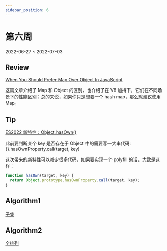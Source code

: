 ```yaml
---
sidebar_position: 6
---
```


# 第六周

2022-06-27 ~ 2022-07-03

## Review

[When You Should Prefer Map Over Object In JavaScript](https://www.zhenghao.io/posts/object-vs-map)

这篇文章介绍了 Map 和 Object 的区别，也介绍了在 V8 加持下，它们在不同场景下的性能区别；总的来说，如果你只是想要一个 hash map，那么就建议使用 Map。

## Tip

[ES2022 新特性：Object.hasOwn()](https://ost.51cto.com/posts/10066)

此前要判断某个 key 是否存在于 Object 中的需要写一大串代码: {}.hasOwnProperty.call(target, key)

这次带来的新特性可以减少很多代码，如果要实现一个 polyfill 的话，大致是这样：

```javascript
function hasOwn(target, key) {
  return Object.prototype.hasOwnProperty.call(target, key);
}
```

## Algorithm1

[子集](https://github.com/JunwuHuang/leetcode-daily/blob/master/subsets/%E5%AD%90%E9%9B%86.md)

## Algorithm2

[全排列](https://github.com/JunwuHuang/leetcode-daily/blob/master/permutations/%E5%85%A8%E6%8E%92%E5%88%97.md)
